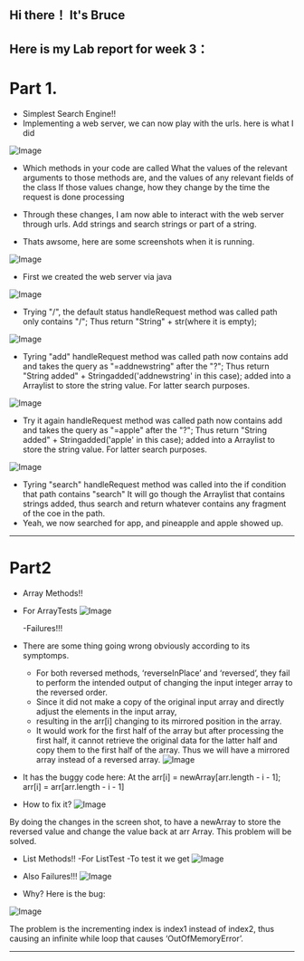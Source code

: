 ## Hi there！ It's Bruce
## Here is my Lab report for week 3：

# Part 1.
 - Simplest Search Engine!!
 - Implementing a web server, we can now play with the urls.
   here is what I did
  
![Image](3.6.png)

- Which methods in your code are called
What the values of the relevant arguments to those methods are, and the values of any relevant fields of the class
If those values change, how they change by the time the request is done processing

- Through these changes, I am now able to interact with the web server through urls. 
  Add strings and search strings or part of a string.
  
- Thats awsome, here are some screenshots when it is running.

![Image](3.7.png)

- First we created the web server via java


![Image](3.1.png)

- Trying "/", the default status
handleRequest method was called
path only contains "/"; 
Thus return "String" + str(where it is empty);

![Image](3.2.png)

- Tyring "add"
handleRequest method was called
path now contains add and takes the query as "=addnewstring" after the "?"; 
Thus return "String added" + Stringadded('addnewstring' in this case);
added into a Arraylist to store the string value. For latter search purposes.

![Image](3.3.png)


- Try it again
handleRequest method was called
path now contains add and takes the query as "=apple" after the "?"; 
Thus return "String added" + Stringadded('apple' in this case);
added into a Arraylist to store the string value. For latter search purposes.

![Image](3.4.png)


- Tyring "search"
handleRequest method was called
into the if condition that path contains "search"
It will go though the Arraylist that contains strings added,
thus search and return whatever contains any fragment of the coe in the path.
- Yeah, we now searched for app, and pineapple and apple showed up.

---

# Part2
- Array Methods!!
- For ArrayTests
![Image](3.8.png)


  -Failures!!!
- There are some thing going wrong obviously according to its symptomps.

  - For both reversed methods, ‘reverseInPlace’ and ‘reversed’, they fail to perform the intended output of changing the input integer array to the reversed order.
  - Since it did not make a copy of the original input array and directly adjust the elements in the input array, 
  - resulting in the arr[i] changing to its mirrored position in the array.
  - It would work for the first half of the array but after processing the first half, it cannot retrieve the original data for the latter half and copy them to the       first half of the array. Thus we will have a mirrored array instead of a reversed array.
![Image](3.9.png)


- It has the buggy code here:
At the arr[i] = newArray[arr.length - i - 1];
arr[i] = arr[arr.length - i - 1] 

- How to fix it?
![Image](3.10.png)


By doing the changes in the screen shot, to have a newArray to store the reversed value and change the value back at arr Array. 
This problem will be solved.

- List Methods!!
-For ListTest
  -To test it we get
![Image](3.11.png)


- Also Failures!!!
![Image](3.12.png)



- Why?
Here is the bug:

![Image](3.13.png)


The problem is the incrementing index is index1 instead of index2, thus causing an infinite while loop that causes ‘OutOfMemoryError’.

---
